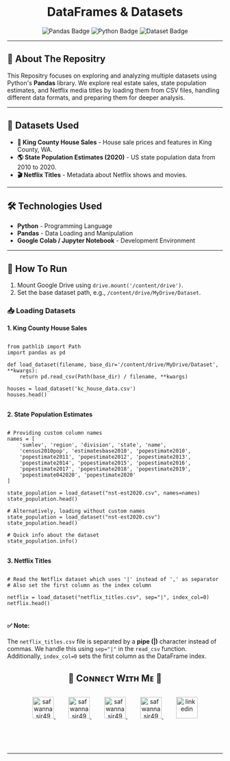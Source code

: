 <h1 align="center">DataFrames & Datasets</h1>

<p align="center">
  <img src="https://img.shields.io/badge/Pandas-Data%20Analysis-green" alt="Pandas Badge" />
  <img src="https://img.shields.io/badge/Python-3.9-blue" alt="Python Badge" />
  <img src="https://img.shields.io/badge/Datasets-King%20County%2C%20Population%2C%20Netflix-orange" alt="Dataset Badge" />
</p>

<hr>

<h2>📜 About The Repositry</h2>

<p>
This Repositry focuses on exploring and analyzing multiple datasets using Python's <strong>Pandas</strong> library. 
We explore real estate sales, state population estimates, and Netflix media titles by loading them from CSV files, 
handling different data formats, and preparing them for deeper analysis.
</p>

<hr>

<h2>📂 Datasets Used</h2>

<ul>
  <li><strong>🏡 King County House Sales</strong> - House sale prices and features in King County, WA.</li>
  <li><strong>🌎 State Population Estimates (2020)</strong> - US state population data from 2010 to 2020.</li>
  <li><strong>🎬 Netflix Titles</strong> - Metadata about Netflix shows and movies.</li>
</ul>

<hr>

<h2>🛠 Technologies Used</h2>

<ul>
  <li><strong>Python</strong> - Programming Language</li>
  <li><strong>Pandas</strong> - Data Loading and Manipulation</li>
  <li><strong>Google Colab / Jupyter Notebook</strong> - Development Environment</li>
</ul>

<hr>

<h2>🚀 How To Run</h2>

<ol>
  <li>Mount Google Drive using <code>drive.mount('/content/drive')</code>.</li>
  <li>Set the base dataset path, e.g., <code>/content/drive/MyDrive/Dataset</code>.</li>
</ol>

<h3>📥 Loading Datasets</h3>

<p><strong>1. King County House Sales</strong></p>

<pre>
<code>
from pathlib import Path
import pandas as pd

def load_dataset(filename, base_dir='/content/drive/MyDrive/Dataset', **kwargs):
    return pd.read_csv(Path(base_dir) / filename, **kwargs)

houses = load_dataset('kc_house_data.csv')
houses.head()
</code>
</pre>

<p><strong>2. State Population Estimates</strong></p>

<pre>
<code>
# Providing custom column names
names = [
    'sumlev', 'region', 'division', 'state', 'name', 
    'census2010pop', 'estimatesbase2010', 'popestimate2010', 
    'popestimate2011', 'popestimate2012', 'popestimate2013', 
    'popestimate2014', 'popestimate2015', 'popestimate2016', 
    'popestimate2017', 'popestimate2018', 'popestimate2019', 
    'popestimate042020', 'popestimate2020'
]

state_population = load_dataset("nst-est2020.csv", names=names)
state_population.head()

# Alternatively, loading without custom names
state_population = load_dataset("nst-est2020.csv")
state_population.head()

# Quick info about the dataset
state_population.info()
</code>
</pre>

<p><strong>3. Netflix Titles</strong></p>

<pre>
<code>
# Read the Netflix dataset which uses '|' instead of ',' as separator
# Also set the first column as the index column

netflix = load_dataset("netflix_titles.csv", sep="|", index_col=0)
netflix.head()
</code>
</pre>

<h4>✅ Note:</h4>
<p>
The <code>netflix_titles.csv</code> file is separated by a <strong>pipe (|)</strong> character instead of commas. 
We handle this using <code>sep="|"</code> in the <code>read_csv</code> function.
Additionally, <code>index_col=0</code> sets the first column as the DataFrame index.
</p>
<!-- Contact Section --> 

<h2 align="center" style="margin-bottom: 30px;">🤝 Cᴏɴɴᴇᴄᴛ Wɪᴛʜ Mᴇ 🤝</h2>
<div align="center" style="margin-bottom: 30px;">
  <a href="mailto:safwannasir49@gmail.com" target="_blank" style="margin: 0 15px;">
    <img src="Images/gmail.png" width=50 height=50 alt="safwannasir49@gmail.com" />
  </a>

  <a href="https://x.com/safwannasir49" target="_blank" style="margin: 0 15px;">
    <img src="Images/twitter.png" width=50 height=50 alt="safwannasir49" />
  </a>

  <a href="https://www.instagram.com/safwan_nasir_" target="_blank" style="margin: 0 15px;">
    <img src="Images/instagram.png" width=50 height=50 alt="safwannasir49" />
  </a>

  <a href="https://www.github.com/safwannasir49" target="_blank" style="margin: 0 15px;">
    <img src="Images/github.png" width=50 height=50 alt="safwannasir49" />
  </a>

  <a href="https://www.linkedin.com/in/safwannasir49/" target="_blank" style="margin: 0 15px;">
    <img src="Images/linkedin.png" width=50 height=50 alt="linkedin" />
  </a>
</div>

<br/><br/>

<hr>
